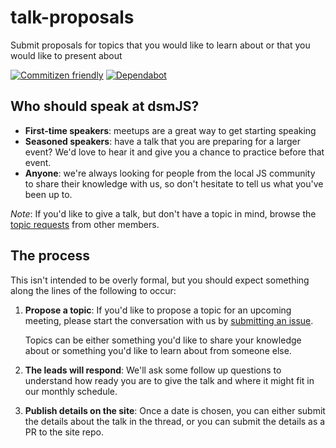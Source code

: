 # talk-proposals

Submit proposals for topics that you would like to learn about or that you would
like to present about

[![Commitizen friendly](https://img.shields.io/badge/commitizen-friendly-brightgreen.svg)](http://commitizen.github.io/cz-cli/)
[![Dependabot][dependabot-badge]][dependabot-link]

## Who should speak at dsmJS?

-   **First-time speakers**: meetups are a great way to get starting speaking
-   **Seasoned speakers**: have a talk that you are preparing for a larger event? We'd
    love to hear it and give you a chance to practice before that event.
-   **Anyone**: we're always looking for people from the local JS community to share
    their knowledge with us, so don't hesitate to tell us what you've been up to.

_Note_: If you'd like to give a talk, but don't have a topic in mind, browse the
[topic requests](https://github.com/dsmjs/talk-proposals/issues?utf8=%E2%9C%93&q=is%3Aopen+is%3Aissue+label%3A%22topic+request%22)
from other members.

## The process

This isn't intended to be overly formal, but you should expect something along the
lines of the following to occur:

1.  **Propose a topic**: If you'd like to propose a topic for an upcoming meeting,
    please start the conversation with us by [submitting an issue](https://github.com/dsmjs/talk-proposals/issues).

    Topics can be either something you'd like to share your knowledge about or
    something you'd like to learn about from someone else.
2.  **The leads will respond**: We'll ask some follow up questions to
    understand how ready you are to give the talk and where it might fit in our
    monthly schedule.
3.  **Publish details on the site**: Once a date is chosen, you can either submit
    the details about the talk in the thread, or you can submit the details as a
    PR to the site repo.

[dependabot-link]: https://dependabot.com/

[dependabot-badge]: https://badgen.net/dependabot/dsmjs/talk-proposals/?icon=dependabot
